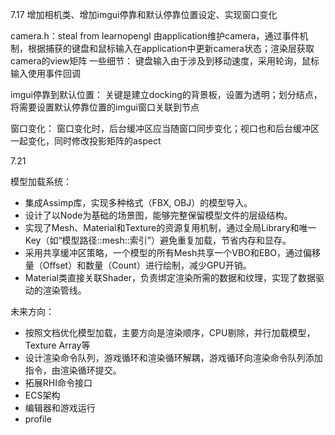 7.17 增加相机类、增加imgui停靠和默认停靠位置设定、实现窗口变化

camera.h：steal from learnopengl 由application维护camera，通过事件机制，根据捕获的键盘和鼠标输入在application中更新camera状态；渲染层获取camera的view矩阵 一些细节： 键盘输入由于涉及到移动速度，采用轮询，鼠标输入使用事件回调

imgui停靠到默认位置： 关键是建立docking的背景板，设置为透明；划分结点，将需要设置默认停靠位置的imgui窗口关联到节点

窗口变化： 窗口变化时，后台缓冲区应当随窗口同步变化；视口也和后台缓冲区一起变化，同时修改投影矩阵的aspect

7.21

模型加载系统：
- 集成Assimp库，实现多种格式（FBX, OBJ）的模型导入。
- 设计了以Node为基础的场景图，能够完整保留模型文件的层级结构。
- 实现了Mesh、Material和Texture的资源复用机制，通过全局Library和唯一Key（如“模型路径::mesh::索引”）避免重复加载，节省内存和显存。
- 采用共享缓冲区策略，一个模型的所有Mesh共享一个VBO和EBO，通过偏移量（Offset）和数量（Count）进行绘制，减少GPU开销。
- Material类直接关联Shader，负责绑定渲染所需的数据和纹理，实现了数据驱动的渲染管线。



未来方向：

* 按照文档优化模型加载，主要方向是渲染顺序，CPU剔除，并行加载模型，Texture Array等
* 设计渲染命令队列，游戏循环和渲染循环解耦，游戏循环向渲染命令队列添加指令，由渲染循环提交。
* 拓展RHI命令接口
* ECS架构
* 编辑器和游戏运行
* profile

